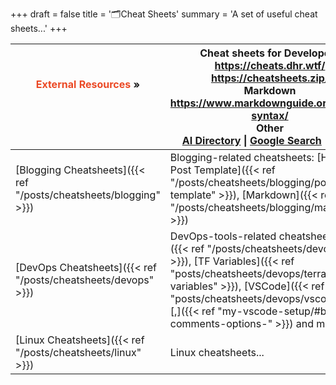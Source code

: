 +++
draft = false
title = '🗂️Cheat Sheets'
summary = 'A set of useful cheat sheets...'
+++

| <font color=#EB4925>External Resources</font> »<br><br /><br />   | **Cheat sheets for Developers**<br>https://cheats.dhr.wtf/<br>https://cheatsheets.zip/<br>**Markdown**<br>https://www.markdownguide.org/basic-syntax/<br>**Other**<br>[AI Directory](https://cheatsheets.zip/ai) \| [Google Search](https://cheatsheets.zip/google-search) \| [Emoji](cheatsheets.zip/emoji)<br> |
| ----------------------------------------------------------------- | ---------------------------------------------------------------------------------------------------------------------------------------------------------------------------------------------------------------------------------------------------------------------------------------------------------------- |
| [Blogging Cheatsheets]({{< ref "/posts/cheatsheets/blogging" >}}) | Blogging-related cheatsheets: [Hugo Post Template]({{< ref "/posts/cheatsheets/blogging/post-template" >}}), [Markdown]({{< ref "/posts/cheatsheets/blogging/markdown" >}})<br>                                                                                                                                  |
| [DevOps Cheatsheets]({{< ref "/posts/cheatsheets/devops" >}})     | DevOps-tools-related cheatsheets: [Git]({{< ref "/posts/cheatsheets/devops/git" >}}), [TF Variables]({{< ref "posts/cheatsheets/devops/terraform-variables" >}}), [VSCode]({{< ref "posts/cheatsheets/devops/vscode" >}})[,]({{< ref "my-vscode-setup/#better-comments-options-" >}}) and more...                |
| [Linux Cheatsheets]({{< ref "/posts/cheatsheets/linux" >}})       | Linux cheatsheets... <!--[Cron]({{< ref "posts/cheatsheets/linux/crontab" >}})...-->                                                                                                                                                                                                                             |
